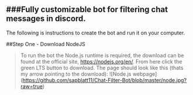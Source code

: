 ###Fully customizable bot for filtering chat messages in discord.
---
The following is instructions to create the bot and run it on your computer.

##Step One - Download NodeJS
> To run the bot the Node.js runtime is required, the download can be found at the official site, https://nodejs.org/en/. From here click the green LTS button to download. The page should look like this (thats my arrow pointing to the download): 
![Node.js webpage] (https://github.com/sapblatt11/Chat-Filter-Bot/blob/master/node.jpg?raw=true)

